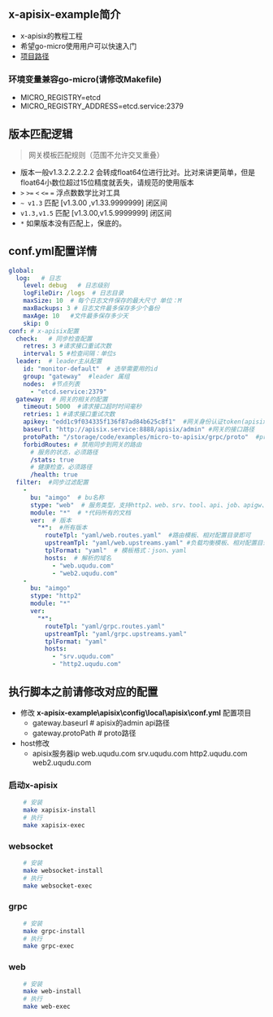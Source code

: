 ## x-apisix-example简介
* x-apisix的教程工程
* 希望go-micro使用用户可以快速入门
* [项目路径](https://github.com/micro-in-cn/x-apisix)

### 环境变量兼容go-micro(请修改Makefile)
* MICRO_REGISTRY=etcd
* MICRO_REGISTRY_ADDRESS=etcd.service:2379

## 版本匹配逻辑
> 网关模板匹配规则（范围不允许交叉重叠）
- 版本一般v1.3.2.2.2.2.2 会转成float64位进行比对。比对来讲更简单，但是float64小数位超过15位精度就丢失，请规范的使用版本
-   `>` `>=` `<` `<=` `=` 浮点数数学比对工具
-  `~ v1.3`  匹配 [v1.3.00 ,v1.33.9999999] 闭区间
- `v1.3,v1.5` 匹配 [v1.3.00,v1.5.9999999] 闭区间
- `*` 如果版本没有匹配上，保底的。
## conf.yml配置详情
```yaml
global:
  log:   # 日志
    level: debug   # 日志级别
    logFileDir: /logs  # 日志目录
    maxSize: 10  # 每个日志文件保存的最大尺寸 单位：M
    maxBackups: 3 # 日志文件最多保存多少个备份
    maxAge: 10   #文件最多保存多少天
    skip: 0
conf: # x-apisix配置
  check:   # 同步检查配置
    retres: 3 #请求接口重试次数
    interval: 5 #检查间隔：单位s
  leader:  # leader主从配置
    id: "monitor-default"  # 选举需要用的id
    group: "gateway"  #leader 属组
    nodes:  #节点列表
      - "etcd.service:2379"
  gateway:  # 网关的相关的配置
    timeout: 5000  #请求接口超时时间毫秒
    retries: 1 #请求接口重试次数
    apikey: "edd1c9f034335f136f87ad84b625c8f1"  #网关身份认证token(apisix v1.2之后有用)
    baseurl: "http://apisix.service:8888/apisix/admin" #网关的接口路径
    protoPath: "/storage/code/examples/micro-to-apisix/grpc/proto"  #proto文件路径
    forbidRoutes: # 禁用同步到网关的路由
      #	服务的状态，必须路径
      /stats: true
      #	健康检查，必须路径
      /health: true
  filter:  #同步过滤配置
    -
      bu: "aimgo"  # bu名称
      stype: "web"  # 服务类型，支持http2、web、srv、tool、api、job、apigw、webgw
      module: "*"  # *代码所有的文档
      ver:  # 版本
        "*":  #所有版本
          routeTpl: "yaml/web.routes.yaml"  #路由模板、相对配置目录即可
          upstreamTpl: "yaml/web.upstreams.yaml" #负载均衡模板、相对配置目录即可
          tplFormat: "yaml"  # 模板格式：json、yaml
          hosts:  # 解析的域名
            - "web.uqudu.com"
            - "web2.uqudu.com"
    -
      bu: "aimgo"
      stype: "http2"
      module: "*"
      ver:
        "*":
          routeTpl: "yaml/grpc.routes.yaml"
          upstreamTpl: "yaml/grpc.upstreams.yaml"
          tplFormat: "yaml"
          hosts:
            - "srv.uqudu.com"
            - "http2.uqudu.com"


```

## 执行脚本之前请修改对应的配置
* 修改 **x-apisix-example\apisix\config\local\apisix\conf.yml** 配置项目
	* gateway.baseurl # apisix的admin api路径
	* gateway.protoPath # proto路径
* host修改
	* apisix服务器ip web.uqudu.com srv.uqudu.com http2.uqudu.com web2.uqudu.com
### 启动x-apisix

```sh
	# 安装
	make xapisix-install
	# 执行
	make xapisix-exec
```

### websocket

```sh
	# 安装
	make websocket-install
	# 执行
	make websocket-exec
```
### grpc

```sh
	# 安装
	make grpc-install
	# 执行
	make grpc-exec
```
### web

```sh
	# 安装
	make web-install
	# 执行
	make web-exec
```

